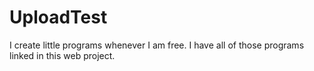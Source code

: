 # UploadTest

I create little programs whenever I am free.
I have all of those programs linked in this web project.
